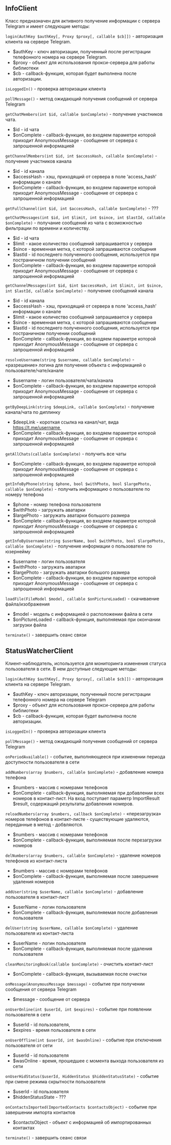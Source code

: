 ## InfoClient
 Класс предназначен для активного получение информации с сервера Telegram и имеет следующие методы:

`login(AuthKey $authKey[, Proxy $proxy[, callable $cb]])` - авторизация клиента на сервере Telegram.  
* $authKey - ключ авторизации, полученный после регистрации телефонного номера на сервере Telegram.
* $proxy - объект для использования прокси-сервера для работы библиотеки 
* $cb - callback-функция, которая будет выполнена после авторизации.

`isLoggedIn()` - проверка авторизации клиента

`pollMessage()` - метод ожидающий получения сообщений от сервера Telegram

`getChatMembers(int $id, callable $onComplete)` - получение участников чата. 
* $id - id чата 
* $onComplete - callback-функция, во входяем параметре которой приходит AnonymousMessage - сообщение от сервера с запрошенной информацией 

`getChannelMembers(int $id, int $accessHash, callable $onComplete)` - получение участников канала 
* $id - id канала 
* $accessHash - хэш, приходящий от сервера в поле ‘access_hash’ информации о канале 
* $onComplete - callback-функция, во входяем параметре которой приходит AnonymousMessage - сообщение от сервера с запрошенной информацией 

`getFullChannel(int $id, int $accessHash, callable $onComplete)` - ??? 

`getChatMessages(int $id, int $limit, int $since, int $lastId, callable $onComplete)` - получание сообщений из чата с возможностью фильтрации по времени и количеству. 
* $id - id чата  
* $limit - какое количество сообщений запрашивается у сервера 
* $since - временная метка, с которой запрашиваются сообщения 
* $lastId - id последнего полученного сообщения, используется при постраничном получении сообщений 
* $onComplete - callback-функция, во входяем параметре которой приходит AnonymousMessage - сообщение от сервера с запрошенной информацией 

`getChannelMessages(int $id, $int $accessHash, int $limit, int $since, int $lastId, callable $onComplete)` - получение сообщений канала 
* $id - id канала 
* $accessHash - хэш, приходящий от сервера в поле ‘access_hash’ информации о канале  
* $limit - какое количество сообщений запрашивается у сервера 
* $since - временная метка, с которой запрашиваются сообщения 
* $lastId - id последнего полученного сообщения, используется при постраничном получении сообщений 
* $onComplete - callback-функция, во входяем параметре которой приходит AnonymousMessage - сообщение от сервера с запрошенной информацией 

`resolveUsername(string $username, callable $onComplete)` - «разрешение» логина для получения объекта с информацией о пользователе/чате/канале 
* $username - логин пользователя/чата/канала 
* $onComplete - callback-функция, во входяем параметре которой приходит AnonymousMessage - сообщение от сервера с запрошенной информацией 

`getByDeepLink(string $deepLink, callable $onComplete)` - получение канала/чата по диплинку 
* $deepLink - короткая ссылка на канал/чат, вида https://t.me/username 
* $onComplete - callback-функция, во входяем параметре которой приходит AnonymousMessage - сообщение от сервера с запрошенной информацией 

`getAllChats(callable $onComplete)` - получить все чаты 
* $onComplete - callback-функция, во входяем параметре которой приходит AnonymousMessage - сообщение от сервера с запрошенной информацией 

`getInfoByPhone(string $phone, bool $withPhoto, bool $largePhoto, callable $onComplete)` - получить информацию о пользователе по номеру телефона 
* $phone - номер телефона пользователя 
* $withPhoto - загружать аватарки 
* $largePhoto - загружать аватарки большого размера 
* $onComplete - callback-функция, во входяем параметре которой приходит AnonymousMessage - сообщение от сервера с запрошенной информацией 

`getInfoByUsername(string $userName, bool $withPhoto, bool $largePhoto, callable $onComplete)` - получение информации о пользователе по юзернейму 
* $username - логин пользователя 
* $withPhoto - загружать аватарки 
* $largePhoto - загружать аватарки большого размера 
* $onComplete - callback-функция, во входяем параметре которой приходит AnonymousMessage - сообщение от сервера с запрошенной информацией 

`loadFile(FileModel $model, callable $onPictureLoaded)` - скачиваение файла/изображения 
* $model - модель с информацией о расположении файла в сети 
* $onPictureLoaded - callback-функция, выполняемая при окончании загрузки файла 

`terminate()` - завершить сеанс связи

## StatusWatcherClient
 Клиент-наблюдатель, используется для мониторинга изменения статуса пользователя в сети. В нем доступные следующие методы:

`login(AuthKey $authKey[, Proxy $proxy[, callable $cb]])` - авторизация клиента на сервере Telegram.  
* $authKey - ключ авторизации, полученный после регистрации телефонного номера на сервере Telegram 
* $proxy - объект для использования прокси-сервера для работы библиотеки 
* $cb - callback-функция, которая будет выполнена после авторизации.  

`isLoggedIn()` - проверка авторизации клиента

`pollMessage()` - метод ожидающий получения сообщений от сервера Telegram

`onPeriodAvailable()` - событие, выполняющееся при изменении периода доступности пользователя в сети

`addNumbers(array $numbers, callable $onComplete)` - добавление номера телефона 
* $numbers - массив с номерами телефонов 
* $onComplete - callback-функция, выполняемая при добавлении всех номеров в контакт-лист. На вход поступает параметр ImportResult $result, содержащий результаты добавления номеров. 

`reloadNumbers(array $numbers, callback $onComplete)` - «перезагрузка» номеров телефонов в контакт-листе - существующие удаляются, переданные в метод - добвляются. 
* $numbers - массив с номерами телефонов 
* $onComplete - callback-функция, выполняемая после перезагрузки номеров 

`delNumbers(array $numbers, callable $onComplete)` - удаление номеров телефонов из контакт-листа 
* $numbers - массив с номерами телефонов 
* $onComplete - callback-функция, выполняемая после завершение удаления номеров 

`addUser(string $userName, callable $onComplete)` - добавление пользователя в контакт-лист 
* $userName - логин пользователя 
* $onComplete - callback-функция, выполняемая после добавления пользователя 

`delUser(string $userName, callable $onComplete)` - удаление пользователя из контакт-листа 
* $userName - логин пользователя 
* $onComplete - callback-функция, выполняемая после удаления пользователя 

`cleanMonitoringBook(callable $onComplete)` - очистить контакт-лист 
* $onComplete - callback-функция, вызываемая после очистки  

`onMessage(AnonymousMessage $message)` - событие при получении сообщения от сервера Telegram 
* $message - сообщение от сервера 

`onUserOnline(int $userId, int $expires)` - событие при появлении пользователя в сети 
* $userId - id пользователя, 
* $expires - время пользователя в сети 

`onUserOffline(int $userId, int $wasOnline)` - событие при отключения пользователя от сети 
* $userId - id пользователя 
* $wasOnline - время, прошедшее с момента выхода пользователя из сети 

`onUserHidStatus($userId, HiddenStatus $hiddenStatusState)` - событие при смене режима скрытности пользователя 
* $userId - id пользователя 
* $hiddenStatusState - ??? 

`onContactsImported(ImportedContacts $contactsObject)` - событие при завершении импорта контактов 
* $contactsObject - объект с информацией об импортированных контактах 

`terminate()` - завершить сеанс связи
